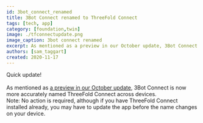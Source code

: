 ```yaml
---
id: 3bot_connect_renamed
title: 3Bot Connect renamed to ThreeFold Connect 
tags: [tech, app]
category: [foundation,twin]
image: ./tfconnectupdate.png
image_caption: 3bot connect renamed
excerpt: As mentioned as a preview in our October update, 3Bot Connect is now more accurately named ThreeFold Connect across devices.
authors: [sam_taggart]
created: 2020-11-17
---
```


Quick update!
<br/>
<br/>
As mentioned as [a preview in our October update](https://wiki.threefold.io/#/threefold_update_oct2020?id=_3bot-connect-app-updates-coming-in-november), 3Bot Connect is now more accurately named ThreeFold Connect across devices.
<br/>
Note: No action is required, although if you have ThreeFold Connect installed already, you may have to update the app before the name changes on your device.
